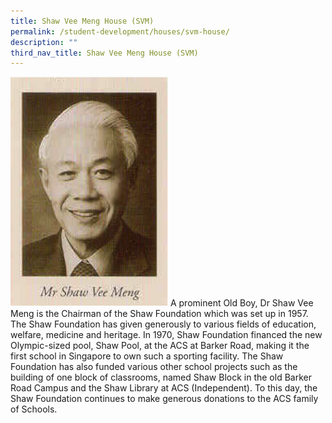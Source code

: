 ```yaml
---
title: Shaw Vee Meng House (SVM)
permalink: /student-development/houses/svm-house/
description: ""
third_nav_title: Shaw Vee Meng House (SVM)
---
```

<img src="/images/svm.png" 
     style="width:50%">
A prominent Old Boy, Dr Shaw Vee Meng is the Chairman of the Shaw Foundation which was set up in 1957. The Shaw Foundation has given generously to various fields of education, welfare, medicine and heritage. In 1970, Shaw Foundation financed the new Olympic-sized pool, Shaw Pool, at the ACS at Barker Road, making it the first school in Singapore to own such a sporting facility. The Shaw Foundation has also funded various other school projects such as the building of one block of classrooms, named Shaw Block in the old Barker Road Campus and the Shaw Library at ACS (Independent). To this day, the Shaw Foundation continues to make generous donations to the ACS family of Schools.